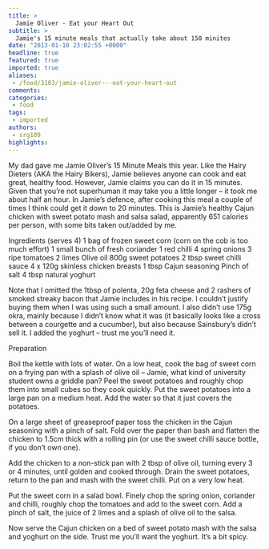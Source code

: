 ```yaml
---
title: >
  Jamie Oliver - Eat your Heart Out
subtitle: >
  Jamie's 15 minute meals that actually take about 150 minites
date: "2013-01-10 23:02:55 +0000"
headline: true
featured: true
imported: true
aliases:
 - /food/3103/jamie-oliver---eat-your-heart-out
comments:
categories:
 - food
tags:
 - imported
authors:
 - srg109
highlights:
---
```


My dad gave me Jamie Oliver’s 15 Minute Meals this year. Like the Hairy Dieters (AKA the Hairy Bikers), Jamie believes anyone can cook and eat great, healthy food. However, Jamie claims you can do it in 15 minutes. Given that you’re not superhuman it may take you a little longer – it took me about half an hour. In Jamie’s defence, after cooking this meal a couple of times I think could get it down to 20 minutes.
 This is Jamie’s healthy Cajun chicken with sweet potato mash and salsa salad, apparently 651 calories per person, with some bits taken out/added by me.

Ingredients (serves 4)
 1 bag of frozen sweet corn (corn on the cob is too much effort)
 1 small bunch of fresh coriander
 1 red chilli
 4 spring onions
 3 ripe tomatoes
 2 limes
 Olive oil
 800g sweet potatoes
 2 tbsp sweet chilli sauce
 4 x 120g skinless chicken breasts
 1 tbsp Cajun seasoning
 Pinch of salt
 4 tbsp natural yoghurt

Note that I omitted the 1tbsp of polenta, 20g feta cheese and 2 rashers of smoked streaky bacon that Jamie includes in his recipe. I couldn’t justify buying them when I was using such a small amount. I also didn’t use 175g okra, mainly because I didn’t know what it was (it basically looks like a cross between a courgette and a cucumber), but also because Sainsbury’s didn’t sell it. I added the yoghurt – trust me you’ll need it.

Preparation

Boil the kettle with lots of water. On a low heat, cook the bag of sweet corn on a frying pan with a splash of olive oil – Jamie, what kind of university student owns a griddle pan? Peel the sweet potatoes and roughly chop them into small cubes so they cook quickly. Put the sweet potatoes into a large pan on a medium heat. Add the water so that it just covers the potatoes.

On a large sheet of greaseproof paper toss the chicken in the Cajun seasoning with a pinch of salt. Fold over the paper than bash and flatten the chicken to 1.5cm thick with a rolling pin (or use the sweet chilli sauce bottle, if you don’t own one).

Add the chicken to a non-stick pan with 2 tbsp of olive oil, turning every 3 or 4 minutes, until golden and cooked through. Drain the sweet potatoes, return to the pan and mash with the sweet chilli. Put on a very low heat.

Put the sweet corn in a salad bowl. Finely chop the spring onion, coriander and chilli, roughly chop the tomatoes and add to the sweet corn. Add a pinch of salt, the juice of 2 limes and a splash of olive oil to the salsa.

Now serve the Cajun chicken on a bed of sweet potato mash with the salsa and yoghurt on the side. Trust me you’ll want the yoghurt. It’s a bit spicy.
